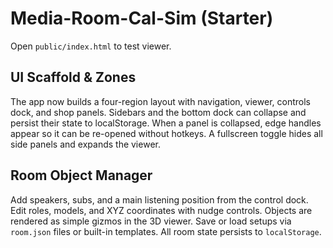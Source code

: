 # Media-Room-Cal-Sim (Starter)

Open `public/index.html` to test viewer.

## UI Scaffold & Zones

The app now builds a four-region layout with navigation, viewer, controls dock, and shop panels.
Sidebars and the bottom dock can collapse and persist their state to localStorage. When a panel is collapsed, edge handles appear so it can be re-opened without hotkeys. A fullscreen toggle hides all side panels and expands the viewer.

## Room Object Manager

Add speakers, subs, and a main listening position from the control dock. Edit roles, models, and XYZ coordinates with nudge controls. Objects are rendered as simple gizmos in the 3D viewer. Save or load setups via `room.json` files or built-in templates. All room state persists to `localStorage`.

